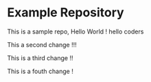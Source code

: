 # Example Repository

This is a sample repo, Hello World !
hello coders

This a second change !!!

This is a third change !!

This is a fouth change !
